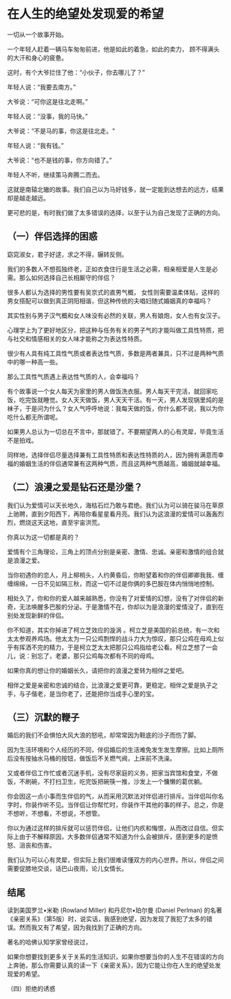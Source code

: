 
# 在人生的绝望处发现爱的希望

一切从一个故事开始。

一个年轻人赶着一辆马车匆匆前进，他是如此的着急，如此的卖力， 顾不得满头的大汗和身心的疲惫。

这时，有个大爷拦住了他：“小伙子，你去哪儿了？”

年轻人说：“我要去南方。”

大爷说：“可你这是往北走啊。”

年轻人说：“没事，我的马快。”

大爷说：“不是马的事，你这是往北走。"

年轻人说：“我有钱。”

大爷说：“也不是钱的事，你方向错了。”

年轻人不听，继续策马奔腾二而去。

这就是南辕北辙的故事。我们自己以为马好钱多，就一定能到达想去的远方，结果却是越走越远。

更可悲的是，有时我们做了太多错误的选择，以至于认为自己发现了正确的方向。

## （一）伴侣选择的困惑

窈窕淑女，君子好逑，求之不得，辗转反侧。

我们的多数人不想孤独终老，正如衣食住行是生活之必需，相亲相爱是人生是必需。那么如何选择自己长相厮守的伴侣？

很多人都认为选择的男性要有吴京式的直男气概， 女性则需要温柔体贴，这样的男女搭配可以做到真正阴阳相谐，但这种传统的夫唱妇随式婚姻真的幸福吗？

其实性别与男子汉气概和女人味没有必然的关联，男人有娘炮，女人也有女汉子。

心理学上为了更好地区分，把这种与任务有关的男子气的才能叫做工具性特质，把与社交和情感相关的女人味才能称之为表达性特质。

很少有人具有纯工具性气质或者表达性气质，多数是两者兼具，只不过是两种气质中的哪一种高一些。

那么工具性气质遇上表达性气质的人，会幸福吗？

有个故事说一个女人每天为家里的男人做饭洗衣服。男人每天干完活，就回家吃饭，吃完饭就睡觉。女人天天做饭，男人天天干活。有一天，男人发现锅里炖的是袜子，于是问为什么？女人气呼呼地说：我每天做的饭，你什么都不说，我以为你吃什么都无所谓呢。

如果男人总认为一切总在不言中，那就错了。不要期望两人的心有灵犀，毕竟生活不是拍戏。

同样地，选择伴侣尽量选择兼有工具性特质和表达性特质的人，因为拥有满意而幸福的婚姻生活的伴侣通常兼有这两种气质，而且这两种气质越高，婚姻就越幸福。

## （二）浪漫之爱是钻石还是沙堡？

我们认为爱情可以天长地久，海枯石烂乃敢与君绝。我们认为可以骑在骏马在草原上驰聘，直到夕阳西下，再陪你看星星看月亮。我们认为这浪漫的爱情可以轰轰烈烈，燃烧这天这地，直至宇宙洪荒。

你真以为这一切都是真的？

爱情有个三角理论，三角上的顶点分别是亲密、激情、忠诚。亲密和激情的组合就是浪漫之爱。

当你初遇你的恋人，月上柳梢头，人约黄昏后，你盼望着和你的伴侣卿卿我我、缠缠绵绵，一日不见如隔三秋，而这一切不过是你俩的多巴胺在体内悄悄地控制。

相处久了，你和你的爱人越来越熟悉，你没有了对爱情的幻想，没有了对伴侣的新奇，无法唤醒多巴胺的分泌。于是激情不在，你却以为是浪漫的爱情没了，直到在别处发现新鲜的伴侣。

你不知道，其实你掉进了柯立芝效应的漩涡 。柯立芝是美国的前总统，有一次和太太参观养鸡场。他太太为一只公鸡剽悍的战斗力大为惊叹，那只公鸡在母鸡上似乎有挥洒不完的精力，于是柯立芝太太把那只公鸡指给老公看。柯立芝想了一会儿，说：别忘了，老婆，那只公鸡每次都有不同的母鸡。

如果你真的想让你的婚姻长久，请把你的浪漫之爱转为相伴之爱吧。

相伴之爱是亲密和忠诚的结合，比浪漫之爱更可靠，更稳定。相伴之爱是执子之手，与子偕老，是当你老了，还能把你当成手心里的宝。

## （三）沉默的鞭子

婚后的我们不会惧怕大风大浪的怒吼，却常常因为鞋底的沙子而伤了脚。

因为生活环境和个人经历的不同，伴侣婚后的生活难免发生发生摩擦。比如上厕所后没有按抽水马桶的按钮，做饭后不关燃气阀，上床前不洗澡。

又或者伴侣工作忙或者沉迷手机，没有尽家庭的义务，把家当宾馆和食堂，不做饭，不刷碗，不打扫卫生，吃完饭把碗筷一推，沙发上一个慵懒的葛优躺。

你会因这一点小事而生伴侣的气，从而采用沉默法对伴侣进行排斥。当伴侣叫你名字时，你装作听不见。当伴侣让你帮忙时，你装作干其他的事的样子。总之，你是不想听，不想看，不想说，不想管。

你以为通过这样的排斥就可以惩罚伴侣，让他们内疚和悔恨，从而改过自信。但实际上由于不解释原因，大多数伴侣通常不知道为什么会被排斥，感到更多的是愤怒、沮丧和伤害。

我们认为可以心有灵犀，但实际上我们很难读懂双方的内心世界。所以，伴侣之间需要促膝地交谈，话巴山夜雨，论儿女情长。

## 结尾

读到美国罗兰•米勒 (Rowland Miller) 和丹尼尔•珀尔曼 (Daniel Perlman) 的名著《亲密关系》（第5版）时，说实话，我感到绝望，因为发现了我犯了太多的错误。然而我又有了希望，因为我找到了正确的方向。

著名的哈佛认知学家曾经说过，

如果你想要找到更多关于关系的生活知识，如果你想要当你的人生不在错误的方向上奔驰，那么你需要认真的读一下《亲密关系》，因为它能让你在人生的绝望处发现爱的希望。














（四）拒绝的诱惑







<!--stackedit_data:
eyJoaXN0b3J5IjpbMTU3MzMzNjkwOSwtOTc5NjQzOTM1XX0=
-->